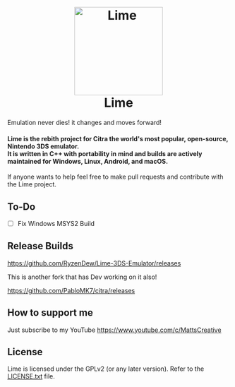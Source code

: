 <h1 align="center">
  <br>
  <a href="https://citra-emu.org/"><img src="https://i.imgur.com/ADJjMnR.png" alt="Lime" width="200"></a>
  <br>
  <b>Lime</b>
  <br>
</h1>

Emulation never dies! it changes and moves forward!


<h4 align="left"><b>Lime</b> is the rebith project for Citra the world's most popular, open-source, Nintendo 3DS emulator.
<br>
It is written in C++ with portability in mind and builds are actively maintained for Windows, Linux, Android, and macOS.
</h4>
If anyone wants to help feel free to make pull requests and contribute with the Lime project.

## To-Do
- [ ] Fix Windows MSYS2 Build

## Release Builds

https://github.com/RyzenDew/Lime-3DS-Emulator/releases

This is another fork that has Dev working on it also!

https://github.com/PabloMK7/citra/releases

## How to support me

Just subscribe to my YouTube https://www.youtube.com/c/MattsCreative 

## License

Lime is licensed under the GPLv2 (or any later version). Refer to the [LICENSE.txt](https://raw.githubusercontent.com/RyzenDew/Lime-3DS-Emulator/master/license.txt) file.
